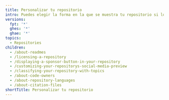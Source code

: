 ```yaml
---
title: Personalizar tu repositorio
intro: Puedes elegir la forma en la que se muestra tu repositorio si lo personalizas.
versions:
  fpt: '*'
  ghes: '*'
  ghae: '*'
topics:
  - Repositories
children:
  - /about-readmes
  - /licensing-a-repository
  - /displaying-a-sponsor-button-in-your-repository
  - /customizing-your-repositorys-social-media-preview
  - /classifying-your-repository-with-topics
  - /about-code-owners
  - /about-repository-languages
  - /about-citation-files
shortTitle: Personalizar tu repositorio
---
```



